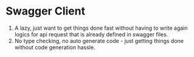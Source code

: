 # Swagger Client
1. A lazy, just want to get things done fast without having to write again logics for api request that is already defined in swagger files.
2. No type checking, no auto generate code - just getting things done without code generation hassle.
